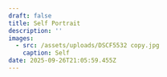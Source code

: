 ```yaml
---
draft: false
title: Self Portrait
description: ''
images:
  - src: /assets/uploads/DSCF5532 copy.jpg
    caption: Self
date: 2025-09-26T21:05:59.455Z
---
```


